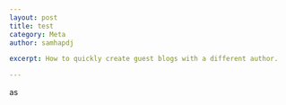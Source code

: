 ```yaml
---
layout: post
title: test 
category: Meta
author: samhapdj

excerpt: How to quickly create guest blogs with a different author. 

---
```


as
